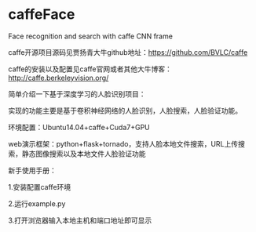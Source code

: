 # caffeFace
Face recognition and search with caffe CNN frame

caffe开源项目源码见贾扬青大牛github地址：https://github.com/BVLC/caffe

caffe的安装以及配置见caffe官网或者其他大牛博客：http://caffe.berkeleyvision.org/

简单介绍一下基于深度学习的人脸识别项目：

实现的功能主要是基于卷积神经网络的人脸识别，人脸搜索，人脸验证功能。

环境配置：Ubuntu14.04+caffe+Cuda7+GPU

web演示框架：python+flask+tornado，支持人脸本地文件搜索，URL上传搜索，静态图像搜索以及本地文件人脸验证功能

新手使用手册：

1.安装配置caffe环境

2.运行example.py

3.打开浏览器输入本地主机和端口地址即可显示

